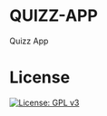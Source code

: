 # QUIZZ-APP
Quizz App 
# License
[![License: GPL v3](https://img.shields.io/badge/License-GPLv3-blue.svg)](https://www.gnu.org/licenses/gpl-3.0)
